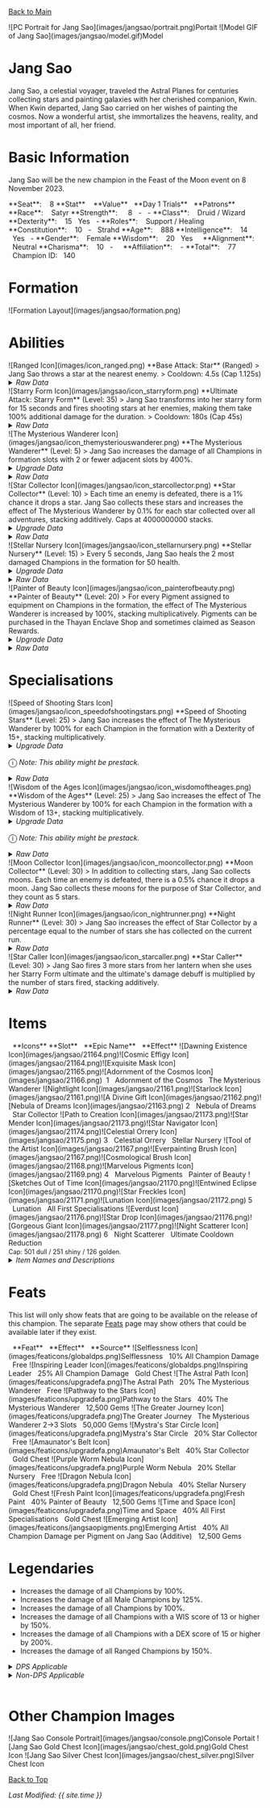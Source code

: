 [Back to Main](index.md)

<span class="championPortraitsRow">
    <span class="championPortraitsImage">
        ![PC Portrait for Jang Sao](images/jangsao/portrait.png)Portait
    </span>
    <span class="championPortraitsImage">
        ![Model GIF of Jang Sao](images/jangsao/model.gif)Model
    </span>
</span>

# Jang Sao

Jang Sao, a celestial voyager, traveled the Astral Planes for centuries collecting stars and painting galaxies with her cherished companion, Kwin. When Kwin departed, Jang Sao carried on her wishes of painting the cosmos. Now a wonderful artist, she immortalizes the heavens, reality, and most important of all, her friend.

# Basic Information

Jang Sao will be the new champion in the Feast of the Moon event on 8 November 2023.

<span class="champStatsTableColumn">
    <span class="champStatsTableRow">
        <span class="champStatsTableInfoHeader">
            <span style="margin-right:4px;">**Seat**:</span>
        </span>
        <span class="champStatsTableInfo">
            <span style="margin-left:8px;">8</span>
        </span>
        <span class="champStatsTableStatHeader">
            <span style="margin-right:4px;">**Stat**</span>
        </span>
        <span class="champStatsTableStatsHeader">
            <span style="margin-left:8px;">**Value**</span>
        </span>
        <span class="champStatsTableTrialsHeader">
            <span style="margin-left:8px;">**Day 1 Trials**</span>
        </span>
        <span class="champStatsTablePatronsHeader">
            <span style="margin-left:8px;">**Patrons**</span>
        </span>
    </span>
    <span class="champStatsTableRow">
        <span class="champStatsTableInfoHeader">
            <span style="margin-right:4px;">**Race**:</span>
        </span>
        <span class="champStatsTableInfo">
            <span style="margin-left:8px;">Satyr</span>
        </span>
        <span class="champStatsTableStatHeader">
            <span style="margin-right:4px;">**Strength**:</span>
        </span>
        <span class="champStatsTableStats">
            <span style="margin-left:13px;">8</span>
        </span>
        <span class="champStatsTableTrials">
            <span style="margin-left:8px;">-</span>
        </span>
        <span class="champStatsTablePatrons">
            <span style="margin-left:8px;">-</span>
        </span>
    </span>
    <span class="champStatsTableRow">
        <span class="champStatsTableInfoHeader">
            <span style="margin-right:4px;">**Class**:</span>
        </span>
        <span class="champStatsTableInfo">
            <span style="margin-left:8px;">Druid / Wizard</span>
        </span>
        <span class="champStatsTableStatHeader">
            <span style="margin-right:4px;">**Dexterity**:</span>
        </span>
        <span class="champStatsTableStats">
            <span style="margin-left:8px;">15</span>
        </span>
        <span class="champStatsTableTrials">
            <span style="margin-left:8px;">Yes</span>
        </span>
        <span class="champStatsTablePatrons">
            <span style="margin-left:8px;">-</span>
        </span>
    </span>
    <span class="champStatsTableRow">
        <span class="champStatsTableInfoHeader">
            <span style="margin-right:4px;">**Roles**:</span>
        </span>
        <span class="champStatsTableInfo">
            <span style="margin-left:8px;">Support / Healing</span>
        </span>
        <span class="champStatsTableStatHeader">
            <span style="margin-right:4px;">**Constitution**:</span>
        </span>
        <span class="champStatsTableStats">
            <span style="margin-left:8px;">10</span>
        </span>
        <span class="champStatsTableTrials">
            <span style="margin-left:8px;">-</span>
        </span>
        <span class="champStatsTablePatrons">
            <span style="margin-left:8px;">Strahd</span>
        </span>
    </span>
    <span class="champStatsTableRow">
        <span class="champStatsTableInfoHeader">
            <span style="margin-right:4px;">**Age**:</span>
        </span>
        <span class="champStatsTableInfo">
            <span style="margin-left:8px;">888</span>
        </span>
        <span class="champStatsTableStatHeader">
            <span style="margin-right:4px;">**Intelligence**:</span>
        </span>
        <span class="champStatsTableStats">
            <span style="margin-left:8px;">14</span>
        </span>
        <span class="champStatsTableTrials">
            <span style="margin-left:8px;">Yes</span>
        </span>
        <span class="champStatsTablePatrons">
            <span style="margin-left:8px;">-</span>
        </span>
    </span>
    <span class="champStatsTableRow">
        <span class="champStatsTableInfoHeader">
            <span style="margin-right:4px;">**Gender**:</span>
        </span>
        <span class="champStatsTableInfo">
            <span style="margin-left:8px;">Female</span>
        </span>
        <span class="champStatsTableStatHeader">
            <span style="margin-right:4px;">**Wisdom**:</span>
        </span>
        <span class="champStatsTableStats">
            <span style="margin-left:8px;">20</span>
        </span>
        <span class="champStatsTableTrials">
            <span style="margin-left:8px;">Yes</span>
        </span>
        <span class="champStatsTablePatrons">
            <span style="margin-left:8px;">&nbsp;</span>
        </span>
    </span>
    <span class="champStatsTableRow">
        <span class="champStatsTableInfoHeader">
            <span style="margin-right:4px;">**Alignment**:</span>
        </span>
        <span class="champStatsTableInfo">
            <span style="margin-left:8px;">Neutral</span>
        </span>
        <span class="champStatsTableStatHeader">
            <span style="margin-right:4px;">**Charisma**:</span>
        </span>
        <span class="champStatsTableStats">
            <span style="margin-left:8px;">10</span>
        </span>
        <span class="champStatsTableTrials">
            <span style="margin-left:8px;">-</span>
        </span>
        <span class="champStatsTablePatrons">
            <span style="margin-left:8px;">&nbsp;</span>
        </span>
    </span>
    <span class="champStatsTableRow">
        <span class="champStatsTableInfoHeader">
            <span style="margin-right:4px;">**Affiliation**:</span>
        </span>
        <span class="champStatsTableInfo">
            <span style="margin-left:8px;">-</span>
        </span>
        <span class="champStatsTableStatHeader">
            <span style="margin-right:4px;">**Total**:</span>
        </span>
        <span class="champStatsTableStats">
            <span style="margin-left:8px;">77</span>
        </span>
        <span class="champStatsTableTrials">
            <span style="margin-left:8px;">Champion ID:</span>
        </span>
        <span class="champStatsTablePatrons">
            <span style="margin-left:8px;">140</span>
        </span>
    </span>
</span>

# Formation

<span class="formationBorder">
    ![Formation Layout](images/jangsao/formation.png)
</span>

# Abilities

<div markdown="1" class="abilityBorder"><div markdown="1" class="abilityBorderInner">
![Ranged Icon](images/icon_ranged.png) **Base Attack: Star** (Ranged)
> Jang Sao throws a star at the nearest enemy.  
> Cooldown: 4.5s (Cap 1.125s)
<details><summary><em>Raw Data</em></summary>
<p>
<pre>
{
    "description": "Jang Sao throws a star at the nearest enemy.",
    "long_description": "",
    "damage_modifier": 1,
    "damage_types": ["ranged"],
    "graphic_id": 0,
    "target": "front",
    "aoe_radius": 0,
    "tags": ["ranged"],
    "num_targets": 1,
    "animations": [{
        "projectile_details": {
            "trail": {
                "scale_lerp": [{
                    "x": 1.5,
                    "y": 1.5
                }],
                "lifespan": 0.3,
                "initial_velocity": {
                    "x": 0,
                    "y": 0
                },
                "alpha_lerp": {
                    "0": 0,
                    "1": 0,
                    "0.1": 0.75
                },
                "particle_graphic_ids": [21159],
                "spawn_rate": 100,
                "velocity_jitter": {
                    "x": 50,
                    "y": 50
                }
            },
            "percent_height_offset": 5,
            "projectile_graphic_id": 21158,
            "projectile_speed": 1300,
            "hash": "f99a3085668ee6718a56877a085d85f6",
            "rotation_speed": 180
        },
        "hit_sound": 133,
        "shoot_offset_x": -25,
        "shoot_sound": 149,
        "type": "ranged_attack",
        "projectile": "pd_generic_projectile",
        "shoot_frame": 20
    }],
    "name": "Star",
    "cooldown": 4.5,
    "id": 698
}
</pre>
</p>
</details>
</div></div>

<div markdown="1" class="abilityBorder"><div markdown="1" class="abilityBorderInner">
![Starry Form Icon](images/jangsao/icon_starryform.png) **Ultimate Attack: Starry Form** (Level: 35)
> Jang Sao transforms into her starry form for 15 seconds and fires shooting stars at her enemies, making them take 100% additional damage for the duration.  
> Cooldown: 180s (Cap 45s)
<details><summary><em>Raw Data</em></summary>
<p>
<pre>
{
    "description": "Jang Sao transforms and shooting stars make her foes take more damage.",
    "long_description": "Jang Sao transforms into her starry form for 15 seconds and fires shooting stars at her enemies, making them take 100% additional damage for the duration.",
    "damage_modifier": 0.03,
    "damage_types": ["magic"],
    "graphic_id": 21208,
    "target": "random",
    "aoe_radius": 100,
    "tags": [
        "ranged",
        "ultimate"
    ],
    "num_targets": 1,
    "animations": [{
        "ultimate": "jang_sao",
        "type": "ultimate_attack"
    }],
    "name": "Starry Form",
    "cooldown": 180,
    "id": 699
}
</pre>
</p>
</details>
</div></div>

<div markdown="1" class="abilityBorder"><div markdown="1" class="abilityBorderInner">
![The Mysterious Wanderer Icon](images/jangsao/icon_themysteriouswanderer.png) **The Mysterious Wanderer** (Level: 5)
> Jang Sao increases the damage of all Champions in formation slots with 2 or fewer adjacent slots by 400%.
<details><summary><em>Upgrade Data</em></summary>
<p>
<pre>
Upgrades:
       40: 100%

    Total Upgrade Bonus: 100%
</pre>
</p>
</details>
<details><summary><em>Raw Data</em></summary>
<p>
<pre>
{
    "static_dps_mult": null,
    "required_level": 5,
    "effect": "effect_def,1733",
    "tip_text": "Jang Sao increases the damage of all Champions in formation slots with 2 or fewer adjacent slots.",
    "name": "The Mysterious Wanderer",
    "id": 13257,
    "hero_id": 140,
    "upgrade_type": "unlock_ability",
    "default_enabled": 1,
    "required_upgrade_id": 0
}
{
    "effect_keys": [{
        "off_when_benched": true,
        "max_adj": 2,
        "effect_string": "hero_dps_multiplier_mult,400",
        "targets": [{
            "if_expr": "num_adj_slots<=max_adj",
            "max_adj": 2,
            "type": "slot_if_expr"
        }]
    }],
    "requirements": "",
    "description": {"desc": "Jang Sao increases the damage of all Champions in formation slots with $max_adj or fewer adjacent slots by $(amount)%."},
    "id": 1733,
    "flavour_text": "",
    "graphic_id": 21198,
    "properties": {
        "is_formation_ability": true,
        "owner_use_outgoing_description": true
    }
}
</pre>
</p>
</details>
</div></div>

<div markdown="1" class="abilityBorder"><div markdown="1" class="abilityBorderInner">
![Star Collector Icon](images/jangsao/icon_starcollector.png) **Star Collector** (Level: 10)
> Each time an enemy is defeated, there is a 1% chance it drops a star. Jang Sao collects these stars and increases the effect of The Mysterious Wanderer by 0.1% for each star collected over all adventures, stacking additively. Caps at 4000000000 stacks.
<details><summary><em>Upgrade Data</em></summary>
<p>
<pre>
Upgrades:
       50: 100%

    Total Upgrade Bonus: 100%
</pre>
</p>
</details>
<details><summary><em>Raw Data</em></summary>
<p>
<pre>
{
    "static_dps_mult": null,
    "required_level": 10,
    "effect": "effect_def,1734",
    "tip_text": "Jang Sao has a slim chance of collecting a star each time a monster is defeated, permanently increasing her damage buff.",
    "name": "Star Collector",
    "id": 13258,
    "hero_id": 140,
    "upgrade_type": "unlock_ability",
    "default_enabled": 1,
    "required_upgrade_id": 0
}
{
    "effect_keys": [
        {
            "stack_title": "Total Stars",
            "stacks_multiply": false,
            "show_bonus": true,
            "effect_string": "buff_upgrade,0.1,13257",
            "desc_forced_order": 1,
            "max_stacks": 4000000000,
            "stacks_on_trigger": "on_broadcast_stacks,jangsao_star_trigger"
        },
        {
            "off_when_benched": true,
            "effect_string": "jangsao_star_collector,1"
        },
        {
            "is_instanced_stat": false,
            "use_stat_defs": true,
            "effect_string": "stacks_data_binder_safe,0,jangsao_star_collector_stacks"
        },
        {
            "stack_title": "Stars gained this adventure",
            "effect_string": "do_nothing",
            "desc_forced_order": 0,
            "show_stacks": true,
            "stacks_on_trigger": "on_broadcast_stacks,jangsao_star_trigger"
        },
        {
            "is_instanced_stat": true,
            "use_stat_defs": true,
            "effect_string": "stacks_data_binder_safe,3,jangsao_star_collector_stacks_this_run"
        }
    ],
    "requirements": "",
    "description": {"desc": "Each time an enemy is defeated, there is a $(amount___2)% chance it drops a star. Jang Sao collects these stars and increases the effect of The Mysterious Wanderer by $(not_buffed amount)% for each star collected over all adventures, stacking additively. Caps at $max_stacks stacks."},
    "id": 1734,
    "flavour_text": "",
    "graphic_id": 21196,
    "properties": {
        "indexed_effect_properties": true,
        "is_formation_ability": true,
        "default_bonus_index": 0,
        "owner_use_outgoing_description": true,
        "per_effect_index_bonuses": true
    }
}
</pre>
</p>
</details>
</div></div>

<div markdown="1" class="abilityBorder"><div markdown="1" class="abilityBorderInner">
![Stellar Nursery Icon](images/jangsao/icon_stellarnursery.png) **Stellar Nursery** (Level: 15)
> Every 5 seconds, Jang Sao heals the 2 most damaged Champions in the formation for 50 health.
<details><summary><em>Upgrade Data</em></summary>
<p>
<pre>
Upgrades:
       55: 100%

    Total Upgrade Bonus: 100%
</pre>
</p>
</details>
<details><summary><em>Raw Data</em></summary>
<p>
<pre>
{
    "static_dps_mult": null,
    "required_level": 15,
    "effect": "effect_def,1735",
    "name": "Stellar Nursery",
    "id": 13259,
    "hero_id": 140,
    "upgrade_type": "unlock_ability",
    "default_enabled": 1,
    "required_upgrade_id": 0
}
{
    "effect_keys": [
        {
            "effect_string": "jangsao_stellar_nursery,50",
            "tick_rate": 5
        },
        {"effect_string": "jangsao_stellar_nursery_target_count,2"}
    ],
    "requirements": "",
    "description": {"desc": "Every $(tick_rate) seconds, Jang Sao heals the $(jangsao_stellar_nursery_target_count) most damaged Champions in the formation for $(amount) health."},
    "id": 1735,
    "flavour_text": "",
    "graphic_id": 21197,
    "properties": {
        "indexed_effect_properties": true,
        "is_formation_ability": true,
        "default_bonus_index": 0,
        "owner_use_outgoing_description": true,
        "per_effect_index_bonuses": true
    }
}
</pre>
</p>
</details>
</div></div>

<div markdown="1" class="abilityBorder"><div markdown="1" class="abilityBorderInner">
![Painter of Beauty Icon](images/jangsao/icon_painterofbeauty.png) **Painter of Beauty** (Level: 20)
> For every Pigment assigned to equipment on Champions in the formation, the effect of The Mysterious Wanderer is increased by 100%, stacking multiplicatively. Pigments can be purchased in the Thayan Enclave Shop and sometimes claimed as Season Rewards.
<details><summary><em>Upgrade Data</em></summary>
<p>
<pre>
Upgrades:
       60: 100%

    Total Upgrade Bonus: 100%
</pre>
</p>
</details>
<details><summary><em>Raw Data</em></summary>
<p>
<pre>
{
    "static_dps_mult": null,
    "required_level": 20,
    "effect": "effect_def,1736",
    "name": "Painter of Beauty",
    "id": 13260,
    "hero_id": 140,
    "upgrade_type": "unlock_ability",
    "default_enabled": 1,
    "required_upgrade_id": 0
}
{
    "effect_keys": [{
        "stack_title": "Total Pigments",
        "amount_updated_listeners": [
            "slot_changed",
            "loot_changed"
        ],
        "stacks_multiply": true,
        "show_bonus": true,
        "amount_func": "mult",
        "stack_func": "per_hero_attribute",
        "per_hero_expr": "num_applied_pigments",
        "effect_string": "buff_upgrade,100,13257"
    }],
    "requirements": "",
    "description": {"desc": "For every Pigment assigned to equipment on Champions in the formation, the effect of The Mysterious Wanderer is increased by $(not_buffed amount)%, stacking multiplicatively. Pigments can be purchased in the Thayan Enclave Shop and sometimes claimed as Season Rewards."},
    "id": 1736,
    "flavour_text": "",
    "graphic_id": 21195,
    "properties": {
        "is_formation_ability": true,
        "owner_use_outgoing_description": true
    }
}
</pre>
</p>
</details>
</div></div>

# Specialisations

<div markdown="1" class="abilityBorder"><div markdown="1" class="abilityBorderInner">
![Speed of Shooting Stars Icon](images/jangsao/icon_speedofshootingstars.png) **Speed of Shooting Stars** (Level: 25)
> Jang Sao increases the effect of The Mysterious Wanderer by 100% for each Champion in the formation with a Dexterity of 15+, stacking multiplicatively.
<details><summary><em>Upgrade Data</em></summary>
<p>
<pre>
Upgrades:
       65: 100%

    Total Upgrade Bonus: 100%
</pre>
</p>
</details>

<span style="font-size:1.2em;">ⓘ</span> *Note: This ability might be prestack.*
<details><summary><em>Raw Data</em></summary>
<p>
<pre>
{
    "static_dps_mult": null,
    "specialization_name": "Speed of Shooting Stars",
    "required_level": 25,
    "effect": "effect_def,1738",
    "name": "Speed of Shooting Stars",
    "specialization_graphic_id": 21205,
    "id": 13262,
    "hero_id": 140,
    "upgrade_type": "unlock_ability",
    "default_enabled": 1,
    "required_upgrade_id": 0,
    "specialization_description": "Jang Sao prefers the company of those that are quick."
}
{
    "effect_keys": [
        {"effect_string": "pre_stack_amount,100"},
        {
            "amount_expr": "upgrade_amount(13262,0)",
            "amount_updated_listeners": [
                "slot_changed",
                "feat_changed"
            ],
            "stacks_multiply": true,
            "off_when_benched": true,
            "show_bonus": true,
            "amount_func": "mult",
            "stack_func": "per_hero_attribute",
            "min_stat_amount": 15,
            "per_hero_expr": "clamp(dex+1-min_stat_amount,0,1)",
            "effect_string": "buff_upgrade,0,13257"
        }
    ],
    "requirements": "",
    "description": {"desc": "Jang Sao increases the effect of The Mysterious Wanderer by $(not_buffed amount)% for each Champion in the formation with a Dexterity of $(min_stat_amount___2)+, stacking multiplicatively."},
    "id": 1738,
    "flavour_text": "",
    "graphic_id": 0,
    "properties": {
        "indexed_effect_properties": true,
        "is_formation_ability": true,
        "spec_option_post_apply_info": "High Dexterity Champions: $num_stacks___2",
        "default_bonus_index": 0,
        "owner_use_outgoing_description": true,
        "type": "upgrade",
        "formation_circle_icon": false,
        "per_effect_index_bonuses": true
    }
}
</pre>
</p>
</details>
</div></div>

<div markdown="1" class="abilityBorder"><div markdown="1" class="abilityBorderInner">
![Wisdom of the Ages Icon](images/jangsao/icon_wisdomoftheages.png) **Wisdom of the Ages** (Level: 25)
> Jang Sao increases the effect of The Mysterious Wanderer by 100% for each Champion in the formation with a Wisdom of 13+, stacking multiplicatively.
<details><summary><em>Upgrade Data</em></summary>
<p>
<pre>
Upgrades:
       65: 100%

    Total Upgrade Bonus: 100%
</pre>
</p>
</details>

<span style="font-size:1.2em;">ⓘ</span> *Note: This ability might be prestack.*
<details><summary><em>Raw Data</em></summary>
<p>
<pre>
{
    "static_dps_mult": null,
    "specialization_name": "Wisdom of the Ages",
    "required_level": 25,
    "effect": "effect_def,1737",
    "name": "Wisdom of the Ages",
    "specialization_graphic_id": 21207,
    "id": 13261,
    "hero_id": 140,
    "upgrade_type": "unlock_ability",
    "default_enabled": 1,
    "required_upgrade_id": 0,
    "specialization_description": "Jang Sao prefers the company of those that are wise."
}
{
    "effect_keys": [
        {"effect_string": "pre_stack_amount,100"},
        {
            "amount_expr": "upgrade_amount(13261,0)",
            "amount_updated_listeners": [
                "slot_changed",
                "feat_changed"
            ],
            "stacks_multiply": true,
            "off_when_benched": true,
            "show_bonus": true,
            "amount_func": "mult",
            "stack_func": "per_hero_attribute",
            "min_stat_amount": 13,
            "per_hero_expr": "clamp(wis+1-min_stat_amount,0,1)",
            "effect_string": "buff_upgrade,0,13257"
        }
    ],
    "requirements": "",
    "description": {"desc": "Jang Sao increases the effect of The Mysterious Wanderer by $(not_buffed amount)% for each Champion in the formation with a Wisdom of $(min_stat_amount___2)+, stacking multiplicatively."},
    "id": 1737,
    "flavour_text": "",
    "graphic_id": 0,
    "properties": {
        "indexed_effect_properties": true,
        "is_formation_ability": true,
        "spec_option_post_apply_info": "High Wisdom Champions: $num_stacks___2",
        "default_bonus_index": 0,
        "owner_use_outgoing_description": true,
        "type": "upgrade",
        "formation_circle_icon": false,
        "per_effect_index_bonuses": true
    }
}
</pre>
</p>
</details>
</div></div>

<div markdown="1" class="abilityBorder"><div markdown="1" class="abilityBorderInner">
![Moon Collector Icon](images/jangsao/icon_mooncollector.png) **Moon Collector** (Level: 30)
> In addition to collecting stars, Jang Sao collects moons. Each time an enemy is defeated, there is a 0.5% chance it drops a moon. Jang Sao collects these moons for the purpose of Star Collector, and they count as 5 stars.
<details><summary><em>Raw Data</em></summary>
<p>
<pre>
{
    "static_dps_mult": null,
    "specialization_name": "Moon Collector",
    "required_level": 30,
    "effect": "effect_def,1739",
    "name": "Moon Collector",
    "specialization_graphic_id": 21203,
    "id": 13263,
    "hero_id": 140,
    "upgrade_type": "unlock_ability",
    "default_enabled": 1,
    "required_upgrade_id": 0,
    "specialization_description": "Jang Sao increases the chance of finding astronomical beauty by seeking out moons in addition to stars."
}
{
    "effect_keys": [{
        "goober_graphic_id": 21156,
        "off_when_benched": true,
        "goober_name": "Projectile_JangSao_Moon",
        "broadcast_trigger_count": 5,
        "effect_string": "jangsao_moon_collector,0.5",
        "goober_graphic_id_large": 21156
    }],
    "requirements": "",
    "description": {"desc": "In addition to collecting stars, Jang Sao collects moons. Each time an enemy is defeated, there is a $(amount)% chance it drops a moon. Jang Sao collects these moons for the purpose of Star Collector, and they count as $(broadcast_trigger_count) stars."},
    "id": 1739,
    "flavour_text": "",
    "graphic_id": 0,
    "properties": {
        "is_formation_ability": true,
        "owner_use_outgoing_description": true,
        "formation_circle_icon": false
    }
}
</pre>
</p>
</details>
</div></div>

<div markdown="1" class="abilityBorder"><div markdown="1" class="abilityBorderInner">
![Night Runner Icon](images/jangsao/icon_nightrunner.png) **Night Runner** (Level: 30)
> Jang Sao increases the effect of Star Collector by a percentage equal to the number of stars she has collected on the current run.
<details><summary><em>Raw Data</em></summary>
<p>
<pre>
{
    "static_dps_mult": null,
    "specialization_name": "Night Runner",
    "required_level": 30,
    "effect": "effect_def,1741",
    "name": "Night Runner",
    "specialization_graphic_id": 21204,
    "id": 13265,
    "hero_id": 140,
    "upgrade_type": "unlock_ability",
    "default_enabled": 1,
    "required_upgrade_id": 0,
    "specialization_description": "Jang Sao increases her support abilities by the number of stars she has collected in the current adventure."
}
{
    "effect_keys": [{
        "stack_title": "Stars gained this adventure",
        "stat": "jangsao_star_collector_stacks_this_run",
        "show_bonus": true,
        "amount_func": "add",
        "instance_stat": true,
        "stack_func": "get_stat",
        "effect_string": "buff_upgrade,1,13258"
    }],
    "requirements": "",
    "description": {"desc": "Jang Sao increases the effect of Star Collector by a percentage equal to the number of stars she has collected on the current run."},
    "id": 1741,
    "flavour_text": "",
    "graphic_id": 0,
    "properties": {
        "is_formation_ability": true,
        "spec_option_post_apply_info": "Stars collected: $num_stacks",
        "owner_use_outgoing_description": true,
        "formation_circle_icon": false
    }
}
</pre>
</p>
</details>
</div></div>

<div markdown="1" class="abilityBorder"><div markdown="1" class="abilityBorderInner">
![Star Caller Icon](images/jangsao/icon_starcaller.png) **Star Caller** (Level: 30)
> Jang Sao fires 3 more stars from her lantern when she uses her Starry Form ultimate and the ultimate's damage debuff is multiplied by the number of stars fired, stacking additively.
<details><summary><em>Raw Data</em></summary>
<p>
<pre>
{
    "static_dps_mult": null,
    "specialization_name": "Star Caller",
    "required_level": 30,
    "effect": "effect_def,1740",
    "name": "Star Caller",
    "specialization_graphic_id": 21206,
    "id": 13264,
    "hero_id": 140,
    "upgrade_type": "unlock_ability",
    "default_enabled": 1,
    "required_upgrade_id": 0,
    "specialization_description": "Jang Sao increases the number of stars she launches when using her ultimate."
}
{
    "effect_keys": [{"effect_string": "jangsao_star_caller,3"}],
    "requirements": "",
    "description": {"desc": "Jang Sao fires $(amount) more stars from her lantern when she uses her Starry Form ultimate and the ultimate's damage debuff is multiplied by the number of stars fired, stacking additively."},
    "id": 1740,
    "flavour_text": "",
    "graphic_id": 0,
    "properties": {
        "is_formation_ability": true,
        "owner_use_outgoing_description": true,
        "formation_circle_icon": false
    }
}
</pre>
</p>
</details>
</div></div>

# Items

<span class="itemTableColumn">
    <span class="itemTableRowHeader">
        <span class="itemTableIcon" style="align-items:center;">
            <span style="margin-left:8px;">**Icons**</span>
        </span>
        <span class="itemTableSlot">
            <span>**Slot**</span>
        </span>
        <span class="itemTableName">
            <span style="margin-left: 8px;">**Epic Name**</span>
        </span>
        <span class="itemTableEffect">
            <span style="margin-left: 8px;">**Effect**</span>
        </span>
    </span>
    <span class="itemTableRow">
        <span class="itemTableIcon" style="align-items:center;">
            <span class="itemTableIcon1">![Dawning Existence Icon](images/jangsao/21164.png)</span><span class="itemTableIcon2">![Cosmic Effigy Icon](images/jangsao/21164.png)</span><span class="itemTableIcon3">![Exquisite Mask Icon](images/jangsao/21165.png)</span><span class="itemTableIcon4">![Adornment of the Cosmos Icon](images/jangsao/21166.png)</span><span class="itemTableGE">&nbsp;</span>
        </span>
        <span class="itemTableSlot">
            <span>1</span>
        </span>
        <span class="itemTableName">
            <span style="margin-left: 8px;">Adornment of the Cosmos</span>
        </span>
        <span class="itemTableEffect">
            <span style="margin-left: 8px;">The Mysterious Wanderer</span>
        </span>
    </span>
    <span class="itemTableRow">
        <span class="itemTableIcon" style="align-items:center;">
            <span class="itemTableIcon1">![Nightlight Icon](images/jangsao/21161.png)</span><span class="itemTableIcon2">![Starlock Icon](images/jangsao/21161.png)</span><span class="itemTableIcon3">![A Divine Gift Icon](images/jangsao/21162.png)</span><span class="itemTableIcon4">![Nebula of Dreams Icon](images/jangsao/21163.png)</span>
        </span>
        <span class="itemTableSlot">
            <span>2</span>
        </span>
        <span class="itemTableName">
            <span style="margin-left: 8px;">Nebula of Dreams</span>
        </span>
        <span class="itemTableEffect">
            <span style="margin-left: 8px;">Star Collector</span>
        </span>
    </span>
    <span class="itemTableRow">
        <span class="itemTableIcon" style="align-items:center;">
            <span class="itemTableIcon1">![Path to Creation Icon](images/jangsao/21173.png)</span><span class="itemTableIcon2">![Star Mender Icon](images/jangsao/21173.png)</span><span class="itemTableIcon3">![Star Navigator Icon](images/jangsao/21174.png)</span><span class="itemTableIcon4">![Celestial Orrery Icon](images/jangsao/21175.png)</span>
        </span>
        <span class="itemTableSlot">
            <span>3</span>
        </span>
        <span class="itemTableName">
            <span style="margin-left: 8px;">Celestial Orrery</span>
        </span>
        <span class="itemTableEffect">
            <span style="margin-left: 8px;">Stellar Nursery</span>
        </span>
    </span>
    <span class="itemTableRow">
        <span class="itemTableIcon" style="align-items:center;">
            <span class="itemTableIcon1">![Tool of the Artist Icon](images/jangsao/21167.png)</span><span class="itemTableIcon2">![Everpainting Brush Icon](images/jangsao/21167.png)</span><span class="itemTableIcon3">![Cosmological Brush Icon](images/jangsao/21168.png)</span><span class="itemTableIcon4">![Marvelous Pigments Icon](images/jangsao/21169.png)</span>
        </span>
        <span class="itemTableSlot">
            <span>4</span>
        </span>
        <span class="itemTableName">
            <span style="margin-left: 8px;">Marvelous Pigments</span>
        </span>
        <span class="itemTableEffect">
            <span style="margin-left: 8px;">Painter of Beauty</span>
        </span>
    </span>
    <span class="itemTableRow">
        <span class="itemTableIcon" style="align-items:center;">
            <span class="itemTableIcon1">![Sketches Out of Time Icon](images/jangsao/21170.png)</span><span class="itemTableIcon2">![Entwined Eclipse Icon](images/jangsao/21170.png)</span><span class="itemTableIcon3">![Star Freckles Icon](images/jangsao/21171.png)</span><span class="itemTableIcon4">![Lunation Icon](images/jangsao/21172.png)</span>
        </span>
        <span class="itemTableSlot">
            <span>5</span>
        </span>
        <span class="itemTableName">
            <span style="margin-left: 8px;">Lunation</span>
        </span>
        <span class="itemTableEffect">
            <span style="margin-left: 8px;">All First Specialisations</span>
        </span>
    </span>
    <span class="itemTableRow">
        <span class="itemTableIcon" style="align-items:center;">
            <span class="itemTableIcon1">![Everdust Icon](images/jangsao/21176.png)</span><span class="itemTableIcon2">![Star Drop Icon](images/jangsao/21176.png)</span><span class="itemTableIcon3">![Gorgeous Giant Icon](images/jangsao/21177.png)</span><span class="itemTableIcon4">![Night Scatterer Icon](images/jangsao/21178.png)</span>
        </span>
        <span class="itemTableSlot">
            <span>6</span>
        </span>
        <span class="itemTableName">
            <span style="margin-left: 8px;">Night Scatterer</span>
        </span>
        <span class="itemTableEffect">
            <span style="margin-left: 8px;">Ultimate Cooldown Reduction<br/><span style="font-size:0.9em;">Cap: 501 dull / 251 shiny / 126 golden.</span></span>
        </span>
    </span>
</span>

<details><summary><em>Item Names and Descriptions</em></summary>
<p>
<pre>
Slot 1:
      Dawning Existence: I exist for a purpose I do not fully understand yet.
          Cosmic Effigy: This is not just of the cosmos. It is the cosmos.
         Exquisite Mask: Some say the tinkling of my star chains can be heard across the
                         planes.
Adornment of the Cosmos: I understand now. I am ready.

Slot 2:
             Nightlight: If only Kwin were here.
               Starlock: The stars will guide you...
          A Divine Gift: The fuller the lamp gets, the farther hope spreads.
       Nebula of Dreams: I will never lose my way with this, and neither shall others.

Slot 3:
       Path to Creation: We did not go where we simply wanted to. But where we needed to.
            Star Mender: 'Of pathways and stars' is etched on the index.
         Star Navigator: I hope it leads me back to you.
       Celestial Orrery: Some art I display in frames. Most can only be displayed like this.

Slot 4:
     Tool of the Artist: From canvas to celestial void.
     Everpainting Brush: Never needing to be dipped, I can work for as long as it takes.
     Cosmological Brush: Plucked from the void itself and given form by the astral plane.
     Marvelous Pigments: From simple flowers on a canvas to light-giving stars in the night
                         sky.

Slot 5:
   Sketches Out of Time: The paint still looks fresh.
       Entwined Eclipse: The Moon whispered to the Star...
          Star Freckles: This means something. One day, I will understand it.
               Lunation: All of time and space, within your imagination

Slot 6:
               Everdust: I've dreamt of moons and stars for as long as I've existed.
              Star Drop: Fragile but mighty.
         Gorgeous Giant: In another life, this could have been a star. But its beauty is still
                         unmatched.
        Night Scatterer: By Kwin's grace.
</pre>
</p>
</details>

# Feats

This list will only show feats that are going to be available on the release of this champion. The separate [Feats](feats.md) page may show others that could be available later if they exist.

<span class="featTableColumn">
    <span class="featTableRowHeader">
        <span class="featTableIcon1">
            <span style="margin-left:8px;">**Feat**</span>
        </span>
        <span class="featTableEffect">
            <span style="margin-left: 8px;">**Effect**</span>
        </span>
        <span class="featTableSource">
            <span style="margin-left: 8px;">**Source**</span>
        </span>
    </span>
    <span class="featTableRow">
        <span class="featTableIcon2">
            ![Selflessness Icon](images/featicons/globaldps.png)Selflessness
        </span>
        <span class="featTableEffect">
            <span style="margin-left: 8px;">10% All Champion Damage</span>
        </span>
        <span class="featTableSource">
            <span style="margin-left: 8px;">Free</span>
        </span>
    </span>
    <span class="featTableRow">
        <span class="featTableIcon3">
            ![Inspiring Leader Icon](images/featicons/globaldps.png)Inspiring Leader
        </span>
        <span class="featTableEffect">
            <span style="margin-left: 8px;">25% All Champion Damage</span>
        </span>
        <span class="featTableSource">
            <span style="margin-left: 8px;">Gold Chest</span>
        </span>
    </span>
    <span class="featTableRow">
        <span class="featTableIcon2">
            ![The Astral Path Icon](images/featicons/upgradefa.png)The Astral Path
        </span>
        <span class="featTableEffect">
            <span style="margin-left: 8px;">20% The Mysterious Wanderer</span>
        </span>
        <span class="featTableSource">
            <span style="margin-left: 8px;">Free</span>
        </span>
    </span>
    <span class="featTableRow">
        <span class="featTableIcon3">
            ![Pathway to the Stars Icon](images/featicons/upgradefa.png)Pathway to the Stars
        </span>
        <span class="featTableEffect">
            <span style="margin-left: 8px;">40% The Mysterious Wanderer</span>
        </span>
        <span class="featTableSource">
            <span style="margin-left: 8px;">12,500 Gems</span>
        </span>
    </span>
    <span class="featTableRow">
        <span class="featTableIcon4">
            ![The Greater Journey Icon](images/featicons/upgradefa.png)The Greater Journey
        </span>
        <span class="featTableEffect">
            <span style="margin-left: 8px;">The Mysterious Wanderer 2->3 Slots</span>
        </span>
        <span class="featTableSource">
            <span style="margin-left: 8px;">50,000 Gems</span>
        </span>
    </span>
    <span class="featTableRow">
        <span class="featTableIcon2">
            ![Mystra's Star Circle Icon](images/featicons/upgradefa.png)Mystra's Star Circle
        </span>
        <span class="featTableEffect">
            <span style="margin-left: 8px;">20% Star Collector</span>
        </span>
        <span class="featTableSource">
            <span style="margin-left: 8px;">Free</span>
        </span>
    </span>
    <span class="featTableRow">
        <span class="featTableIcon3">
            ![Amaunator's Belt Icon](images/featicons/upgradefa.png)Amaunator's Belt
        </span>
        <span class="featTableEffect">
            <span style="margin-left: 8px;">40% Star Collector</span>
        </span>
        <span class="featTableSource">
            <span style="margin-left: 8px;">Gold Chest</span>
        </span>
    </span>
    <span class="featTableRow">
        <span class="featTableIcon2">
            ![Purple Worm Nebula Icon](images/featicons/upgradefa.png)Purple Worm Nebula
        </span>
        <span class="featTableEffect">
            <span style="margin-left: 8px;">20% Stellar Nursery</span>
        </span>
        <span class="featTableSource">
            <span style="margin-left: 8px;">Free</span>
        </span>
    </span>
    <span class="featTableRow">
        <span class="featTableIcon3">
            ![Dragon Nebula Icon](images/featicons/upgradefa.png)Dragon Nebula
        </span>
        <span class="featTableEffect">
            <span style="margin-left: 8px;">40% Stellar Nursery</span>
        </span>
        <span class="featTableSource">
            <span style="margin-left: 8px;">Gold Chest</span>
        </span>
    </span>
    <span class="featTableRow">
        <span class="featTableIcon3">
            ![Fresh Paint Icon](images/featicons/upgradefa.png)Fresh Paint
        </span>
        <span class="featTableEffect">
            <span style="margin-left: 8px;">40% Painter of Beauty</span>
        </span>
        <span class="featTableSource">
            <span style="margin-left: 8px;">12,500 Gems</span>
        </span>
    </span>
    <span class="featTableRow">
        <span class="featTableIcon3">
            ![Time and Space Icon](images/featicons/upgradefa.png)Time and Space
        </span>
        <span class="featTableEffect">
            <span style="margin-left: 8px;">40% All First Specialisations</span>
        </span>
        <span class="featTableSource">
            <span style="margin-left: 8px;">Gold Chest</span>
        </span>
    </span>
    <span class="featTableRow">
        <span class="featTableIcon3">
            ![Emerging Artist Icon](images/featicons/jangsaopigments.png)Emerging Artist
        </span>
        <span class="featTableEffect">
            <span style="margin-left: 8px;">40% All Champion Damage per Pigment on Jang Sao (Additive)</span>
        </span>
        <span class="featTableSource">
            <span style="margin-left: 8px;">12,500 Gems</span>
        </span>
    </span>
</span>

# Legendaries

* Increases the damage of all Champions by 100%.
* Increases the damage of all Male Champions by 125%.
* Increases the damage of all Champions by 100%.
* Increases the damage of all Champions with a WIS score of 13 or higher by 150%.
* Increases the damage of all Champions with a DEX score of 15 or higher by 200%.
* Increases the damage of all Ranged Champions by 150%.

<details><summary><em>DPS Applicable</em></summary>
<p>
<pre>
     Arkhan: 3 / 6
    Artemis: 5 / 6
    Asharra: 3 / 6
      Azaka: 2 / 6
     Binwin: 3 / 6
   Birdsong: 3 / 6
Black Viper: 3 / 6
 Catti-brie: 4 / 6
     D'hani: 4 / 6
    Dhadius: 3 / 6
     Drizzt: 5 / 6
    Farideh: 3 / 6
        Fen: 2 / 6
     Gromma: 3 / 6
       Ishi: 4 / 6
    Jaheira: 3 / 6
    Jamilah: 3 / 6
   Jarlaxle: 4 / 6
        Jim: 3 / 6
       Kent: 4 / 6
      Krond: 4 / 6
       Krux: 4 / 6
    Lae'zel: 2 / 6
     Lucius: 4 / 6
      Makos: 3 / 6
      Minsc: 3 / 6
      NERDS: 2 / 6
     Nahara: 4 / 6
      Nixie: 2 / 6
     Orisha: 3 / 6
   Prudence: 2 / 6
      Rosie: 4 / 6
      Strix: 2 / 6
    Torogar: 4 / 6
     Warden: 3 / 6
     Yorven: 4 / 6
      Zorbu: 6 / 6
</pre>
</p>
</details>
<details><summary><em>Non-DPS Applicable</em></summary>
<p>
<pre>
          Aila: 4 / 6
       Alyndra: 3 / 6
       Antrius: 3 / 6
      Astarion: 6 / 6
         Avren: 4 / 6
          BBEG: 4 / 6
       Baeloth: 3 / 6
      Barrowin: 3 / 6
       Blooshi: 2 / 6
          Brig: 5 / 6
          Briv: 3 / 6
       Bruenor: 4 / 6
      Calliope: 3 / 6
       Celeste: 3 / 6
     Certainty: 3 / 6
        Deekin: 4 / 6
       Desmond: 4 / 6
           Dob: 5 / 6
        Donaar: 3 / 6
    Dragonbait: 4 / 6
Dungeon Master: 5 / 6
        Egbert: 4 / 6
      Ellywick: 3 / 6
       Evandra: 2 / 6
        Evelyn: 2 / 6
     Ezmerelda: 3 / 6
        Freely: 4 / 6
       Gazrick: 4 / 6
       Havilar: 3 / 6
         Imoen: 4 / 6
      Jang Sao: 5 / 6
      K'thriss: 4 / 6
         Korth: 5 / 6
         Krull: 4 / 6
        Krydle: 4 / 6
       Lazaapz: 3 / 6
         Mehen: 3 / 6
          Melf: 4 / 6
      Merilwen: 4 / 6
         Miria: 4 / 6
        Môrgæn: 5 / 6
        Nayeli: 2 / 6
         Nerys: 3 / 6
        Nordom: 4 / 6
          Nova: 3 / 6
          Omin: 4 / 6
        Orkira: 3 / 6
       Paultin: 5 / 6
      Penelope: 4 / 6
         Pwent: 3 / 6
        Qillek: 5 / 6
         Regis: 4 / 6
          Reya: 2 / 6
          Rust: 4 / 6
        Selise: 3 / 6
        Sentry: 3 / 6
     Sgt. Knox: 3 / 6
         Shaka: 5 / 6
       Shandie: 4 / 6
      Sisaspia: 3 / 6
        Solaak: 6 / 6
         Spurt: 5 / 6
         Stoki: 4 / 6
   Strongheart: 4 / 6
         Talin: 5 / 6
      Thellora: 2 / 6
        Turiel: 4 / 6
         Tyril: 5 / 6
       Ulkoria: 3 / 6
         Uriah: 4 / 6
     Valentine: 3 / 6
            Vi: 4 / 6
       Viconia: 5 / 6
      Vin Ursa: 5 / 6
        Virgil: 3 / 6
      Voronika: 4 / 6
        Widdle: 3 / 6
       Wulfgar: 3 / 6
        Xander: 5 / 6
      Xerophon: 4 / 6
</pre>
</p>
</details>
<br />

# Other Champion Images

<span class="championImagesColumn">
    <span class="championImagesRow">
        <span class="championImagesPortrait">
            ![Jang Sao Console Portrait](images/jangsao/console.png)Console Portait
        </span>
    </span>
    <span class="championImagesRow">
        <span class="championImagesChests">
            ![Jang Sao Gold Chest Icon](images/jangsao/chest_gold.png)Gold Chest Icon
        </span>
        <span class="championImagesChests">
            ![Jang Sao Silver Chest Icon](images/jangsao/chest_silver.png)Silver Chest Icon
        </span>
    </span>
</span>

[Back to Top](#top)

*Last Modified: {{ site.time }}*